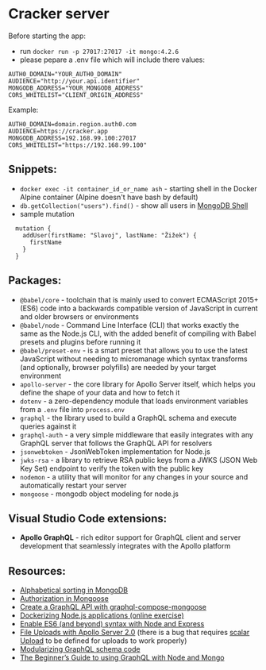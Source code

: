 # Cracker server

Before starting the app:

- run `docker run -p 27017:27017 -it mongo:4.2.6`
- please pepare a .env file which will include there values:

```
AUTH0_DOMAIN="YOUR_AUTH0_DOMAIN"
AUDIENCE="http://your.api.identifier"
MONGODB_ADDRESS="YOUR_MONGODB_ADDRESS"
CORS_WHITELIST="CLIENT_ORIGIN_ADDRESS"
```

Example:

```
AUTH0_DOMAIN=domain.region.auth0.com
AUDIENCE=https://cracker.app
MONGODB_ADDRESS=192.168.99.100:27017
CORS_WHITELIST="https://192.168.99.100"
```

## Snippets:

- `docker exec -it container_id_or_name ash` - starting shell in the Docker Alpine container (Alpine doesn't have bash by default)
- `db.getCollection("users").find()` - show all users in [MongoDB Shell](https://docs.mongodb.com/manual/mongo/#working-with-the-mongo-shell)
- sample mutation

```
  mutation {
    addUser(firstName: "Slavoj", lastName: "Žižek") {
      firstName
    }
  }
```

## Packages:

- `@babel/core` - toolchain that is mainly used to convert ECMAScript 2015+ (ES6) code into a backwards compatible version of JavaScript in current and older browsers or environments
- `@babel/node` - Command Line Interface (CLI) that works exactly the same as the Node.js CLI, with the added benefit of compiling with Babel presets and plugins before running it
- `@babel/preset-env` - is a smart preset that allows you to use the latest JavaScript without needing to micromanage which syntax transforms (and optionally, browser polyfills) are needed by your target environment
- `apollo-server` - the core library for Apollo Server itself, which helps you define the shape of your data and how to fetch it
- `dotenv` - a zero-dependency module that loads environment variables from a `.env` file into `process.env`
- `graphql` - the library used to build a GraphQL schema and execute queries against it
- `graphql-auth` - a very simple middleware that easily integrates with any GraphQL server that follows the GraphQL API for resolvers
- `jsonwebtoken` - JsonWebToken implementation for Node.js
- `jwks-rsa` - a library to retrieve RSA public keys from a JWKS (JSON Web Key Set) endpoint to verify the token with the public key
- `nodemon` - a utility that will monitor for any changes in your source and automatically restart your server
- `mongoose` - mongodb object modeling for node.js

## Visual Studio Code extensions:

- **Apollo GraphQL** - rich editor support for GraphQL client and server development that seamlessly integrates with the Apollo platform

## Resources:

- [Alphabetical sorting in MongoDB](https://stackoverflow.com/questions/14279924/mongoose-sort-alphabetically)
- [Authorization in Mongoose](https://mongoosejs.com/docs/connections.html)
- [Create a GraphQL API with graphql-compose-mongoose](https://getstream.io/blog/tutorial-create-a-graphql-api-with-node-mongoose-and-express/)
- [Dockerizing Node.js applications (online exercise)](https://www.katacoda.com/courses/docker/3# "Katacoda course")
- [Enable ES6 (and beyond) syntax with Node and Express](https://www.freecodecamp.org/news/how-to-enable-es6-and-beyond-syntax-with-node-and-express-68d3e11fe1ab/)
- [File Uploads with Apollo Server 2.0](https://www.apollographql.com/blog/file-uploads-with-apollo-server-2-0-5db2f3f60675/#File-upload-with-schema-param) (there is a bug that requires [scalar Upload](https://github.com/apollographql/apollo-server/issues/1317#issuecomment-403648624) to be defined for uploads to work properly)
- [Modularizing GraphQL schema code](https://www.apollographql.com/blog/modularizing-your-graphql-schema-code-d7f71d5ed5f2)
- [The Beginner’s Guide to using GraphQL with Node and Mongo](https://medium.com/@williamyang93/graphql-apollo-mongodb-mongoose-part-i-a727bb22f1f6)
